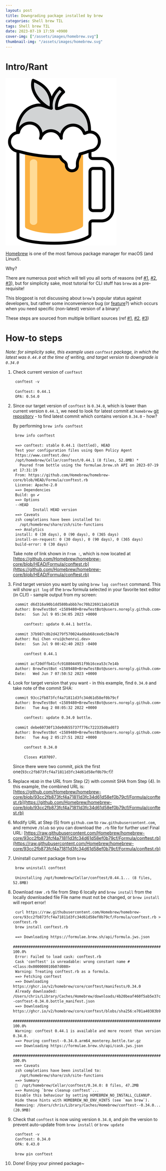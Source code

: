 ```yaml
---
layout: post
title: Downgrading package installed by brew
categories: Shell brew TIL
tags: Shell brew TIL
date: 2023-07-19 17:59 +0900
cover-img: ["/assets/images/homebrew.svg"]
thumbnail-img: "/assets/images/homebrew.svg"
---
```

# Intro/Rant
![Homebrew](/assets/images/homebrew.svg) 

[Homebrew](https://brew.sh/) is one of the most famous package manager for macOS (and Linux!).

Why?

There are numerous post which will tell you all sorts of reasons (ref [#1](https://opensource.com/article/20/6/homebrew-mac), [#2](https://earthly.dev/blog/homebrew-on-m1/), [#3](https://betterprogramming.pub/how-homebrew-serves-52m-packages-per-month-413b9f0cf685)), but for simplicity sake, most tutorial for CLI stuff has `brew` as a pre-requisite!

This blogpost is not discussing about `brew`'s popular status against developers, but rather some inconvenience bug (or [feature](https://github.com/orgs/Homebrew/discussions/155#discussioncomment-133771)?) which occurs when you need specific (non-latest) version of a binary!

These steps are sourced from multiple brilliant sources (ref [#1](https://stackoverflow.com/questions/3987683/homebrew-install-specific-version-of-formula/9832084#9832084), [#2](https://nelson.cloud/how-to-install-older-versions-of-homebrew-packages/), [#3](https://dae.me/blog/2516/downgrade-any-homebrew-package-easily/))

# How-to steps

_Note: for simplicity sake, this example uses `conftest` package, in which the latest was `0.44.0` at the time of writing, and target version to downgrade is `0.34.0`_

1. Check current version of `conftest`

        conftest -v 

        Conftest: 0.44.1
        OPA: 0.54.0

1. Since our target version of `conftest` is `0.34.0`, which is lower than current version `0.44.1`, we need to look for latest commit at `homebrew` [git repository](https://github.com/Homebrew/homebrew-core/) - to find latest commit which contains version `0.34.0` - how? 

   By performing `brew info conftest`

        brew info conftest

        ==> conftest: stable 0.44.1 (bottled), HEAD
        Test your configuration files using Open Policy Agent
        https://www.conftest.dev/
        /opt/homebrew/Cellar/conftest/0.44.1 (8 files, 52.8MB) *
          Poured from bottle using the formulae.brew.sh API on 2023-07-19 at 17:31:19
        From: https://github.com/Homebrew/homebrew-core/blob/HEAD/Formula/conftest.rb
        License: Apache-2.0
        ==> Dependencies
        Build: go ✔
        ==> Options
        --HEAD
                Install HEAD version
        ==> Caveats
        zsh completions have been installed to:
          /opt/homebrew/share/zsh/site-functions
        ==> Analytics
        install: 0 (30 days), 0 (90 days), 0 (365 days)
        install-on-request: 0 (30 days), 0 (90 days), 0 (365 days)
        build-error: 0 (30 days)
   
   Take note of link shown in `From :`, which is now located at [https://github.com/Homebrew/homebrew-core/blob/HEAD/Formula/conftest.rb](https://github.com/Homebrew/homebrew-core/blob/HEAD/Formula/conftest.rb)

3. Find target version you want by using `brew log conftest` command. This will show `git log` of the `brew` formula selected in your favorite text editor (in CLI!) - sample output from my screen:

        commit d6d316a90b1dd580babbb7ec70b226911ab14528
        Author: BrewTestBot <1589480+BrewTestBot@users.noreply.github.com>
        Date:   Sun Jul 9 05:34:05 2023 +0000
        
            conftest: update 0.44.1 bottle.
        
        commit 37b987c8b2d4279f570024addab68cee6c5b4e70
        Author: Rui Chen <rui@chenrui.dev>
        Date:   Sun Jul 9 00:42:40 2023 -0400
        
            conftest 0.44.1
        
        commit acf20dffb41cfc9188044951f9b16cea53c7e14b
        Author: BrewTestBot <1589480+BrewTestBot@users.noreply.github.com>
        Date:   Wed Jun 7 07:50:52 2023 +0000

4. Look for target version that you want - in this example, find `0.34.0` and take note of the commit SHA:

        commit 93cc2fb873fcf4a71811d3fc34d61d58ef0b79cf
        Author: BrewTestBot <1589480+BrewTestBot@users.noreply.github.com>
        Date:   Tue Aug 2 08:05:32 2022 +0000
        
            conftest: update 0.34.0 bottle.
        
        commit debe60730f13de0d655737f776c722335d0ad073
        Author: BrewTestBot <1589480+BrewTestBot@users.noreply.github.com>
        Date:   Tue Aug 2 05:27:51 2022 +0000
        
            conftest 0.34.0
        
            Closes #107097.
       
   Since there were two commit, pick the first one(`93cc2fb873fcf4a71811d3fc34d61d58ef0b79cf`)!

5. Replace `HEAD` in the URL from Step (2) with commit SHA from Step (4).
   In this example, the combined URL is:
   [https://github.com/Homebrew/homebrew-core/blob/93cc2fb873fcf4a71811d3fc34d61d58ef0b79cf/Formula/conftest.rb](https://github.com/Homebrew/homebrew-core/blob/93cc2fb873fcf4a71811d3fc34d61d58ef0b79cf/Formula/conftest.rb)

6. Modify URL at Step (5) from `github.com` to `raw.githubusercontent.com`, and remove `/blob` so you can download the `.rb` file for further use!
   Final URL: [https://raw.githubusercontent.com/Homebrew/homebrew-core/93cc2fb873fcf4a71811d3fc34d61d58ef0b79cf/Formula/conftest.rb](https://raw.githubusercontent.com/Homebrew/homebrew-core/93cc2fb873fcf4a71811d3fc34d61d58ef0b79cf/Formula/conftest.rb)

7. Uninstall current package from `brew` 

        brew uninstall conftest

        Uninstalling /opt/homebrew/Cellar/conftest/0.44.1... (8 files, 52.8MB)

8. Download raw `.rb` file from Step 6 locally and `brew install` from the locally downloaded file
   File name must not be changed, or `brew install` will report error!

        curl https://raw.githubusercontent.com/Homebrew/homebrew-core/93cc2fb873fcf4a71811d3fc34d61d58ef0b79cf/Formula/conftest.rb > conftest.rb
        brew install conftest.rb

        ==> Downloading https://formulae.brew.sh/api/formula.jws.json
        #################################################################################################################################### 100.0%
        Error: Failed to load cask: conftest.rb
        Cask 'conftest' is unreadable: wrong constant name #<Class:0x000000010b07d080>
        Warning: Treating conftest.rb as a formula.
        ==> Fetching conftest
        ==> Downloading https://ghcr.io/v2/homebrew/core/conftest/manifests/0.34.0
        Already downloaded: /Users/chris/Library/Caches/Homebrew/downloads/4b20beaf460f5ab5e37cc63c5c3d16a970b866186fcf9993353e0722cc5b18a0--conftest-0.34.0.bottle_manifest.json
        ==> Downloading https://ghcr.io/v2/homebrew/core/conftest/blobs/sha256:e701a40383b9e466d6fb2fc4a767fdbfa36cdd6c4f864bf9b34328b36b037b17
        #################################################################################################################################### 100.0%
        Warning: conftest 0.44.1 is available and more recent than version 0.34.0.
        ==> Pouring conftest--0.34.0.arm64_monterey.bottle.tar.gz
        ==> Downloading https://formulae.brew.sh/api/cask.jws.json
        #################################################################################################################################### 100.0%
        ==> Caveats
        zsh completions have been installed to:
          /opt/homebrew/share/zsh/site-functions
        ==> Summary
        🍺  /opt/homebrew/Cellar/conftest/0.34.0: 8 files, 47.2MB
        ==> Running `brew cleanup conftest`...
        Disable this behaviour by setting HOMEBREW_NO_INSTALL_CLEANUP.
        Hide these hints with HOMEBREW_NO_ENV_HINTS (see `man brew`).
        Removing: /Users/chris/Library/Caches/Homebrew/conftest--0.34.0... (20.9MB)

9. Check that `conftest` is now using version `0.34.0`, and pin the version to prevent auto-update from `brew install` or `brew update`

        conftest -v 
        Conftest: 0.34.0
        OPA: 0.43.0

        brew pin conftest

10. Done! Enjoy your pinned package~
